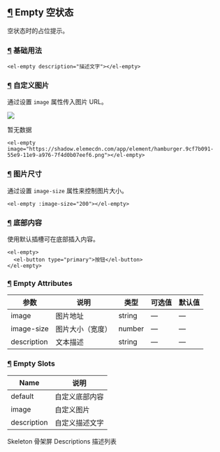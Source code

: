 ## [¶](https://element.eleme.cn/#/zh-CN/component/empty#empty-kong-zhuang-tai) Empty 空状态

空状态时的占位提示。

### [¶](https://element.eleme.cn/#/zh-CN/component/empty#ji-chu-yong-fa) 基础用法

```
<el-empty description="描述文字"></el-empty>
```

### [¶](https://element.eleme.cn/#/zh-CN/component/empty#zi-ding-yi-tu-pian) 自定义图片

通过设置 `image` 属性传入图片 URL。

![](https://shadow.elemecdn.com/app/element/hamburger.9cf7b091-55e9-11e9-a976-7f4d0b07eef6.png)

暂无数据

```
<el-empty image="https://shadow.elemecdn.com/app/element/hamburger.9cf7b091-55e9-11e9-a976-7f4d0b07eef6.png"></el-empty>
```

### [¶](https://element.eleme.cn/#/zh-CN/component/empty#tu-pian-chi-cun) 图片尺寸

通过设置 `image-size` 属性来控制图片大小。

```
<el-empty :image-size="200"></el-empty>
```

### [¶](https://element.eleme.cn/#/zh-CN/component/empty#di-bu-nei-rong) 底部内容

使用默认插槽可在底部插入内容。

```
<el-empty>
  <el-button type="primary">按钮</el-button>
</el-empty>
```

### [¶](https://element.eleme.cn/#/zh-CN/component/empty#empty-attributes) Empty Attributes

| 参数 | 说明 | 类型 | 可选值 | 默认值 |
| --- | --- | --- | --- | --- |
| image | 图片地址 | string | — | — |
| image-size | 图片大小（宽度） | number | — | — |
| description | 文本描述 | string | — | — |

### [¶](https://element.eleme.cn/#/zh-CN/component/empty#empty-slots) Empty Slots

| Name | 说明 |
| --- | --- |
| default | 自定义底部内容 |
| image | 自定义图片 |
| description | 自定义描述文字 |

Skeleton 骨架屏 Descriptions 描述列表